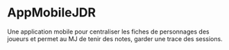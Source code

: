 # AppMobileJDR
Une application mobile pour centraliser les fiches de personnages des joueurs et permet au MJ de tenir des notes, garder une trace des sessions.

